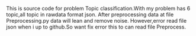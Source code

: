 This is source code for problem Topic classification.With my problem has 6 topic,all topic in rawdata format json.
After preprocessing data at file Preprocessing.py data will lean and remove noise.
However,error read file json when i up to github.So want fix error this to can read file Preprocess.
